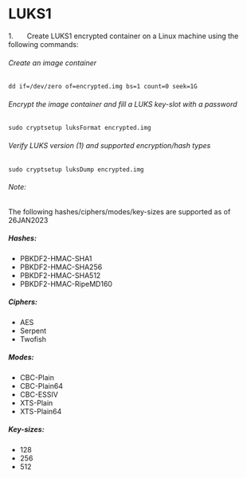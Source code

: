 # LUKS1

1.       Create LUKS1 encrypted container on a Linux machine using the following commands:

###### Create an image container
```
dd if=/dev/zero of=encrypted.img bs=1 count=0 seek=1G
```

###### Encrypt the image container and fill a LUKS key-slot with a password
```
sudo cryptsetup luksFormat encrypted.img 
```

###### Verify LUKS version (1) and supported encryption/hash types
```
sudo cryptsetup luksDump encrypted.img
```

###### Note: 
The following hashes/ciphers/modes/key-sizes are supported as of 26JAN2023

##### Hashes:  
-   PBKDF2-HMAC-SHA1  
-   PBKDF2-HMAC-SHA256  
-   PBKDF2-HMAC-SHA512  
-   PBKDF2-HMAC-RipeMD160  

##### Ciphers:  
-   AES  
-   Serpent  
-   Twofish  

##### Modes:  
-   CBC-Plain   
-   CBC-Plain64  
-   CBC-ESSIV  
-   XTS-Plain  
-   XTS-Plain64  

##### Key-sizes:  
-   128  
-   256 
-   512